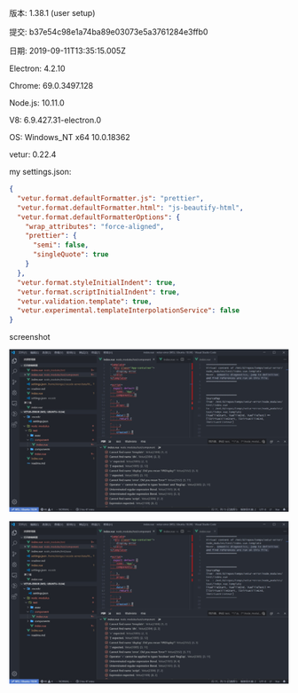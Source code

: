 
版本: 1.38.1 (user setup)

提交: b37e54c98e1a74ba89e03073e5a3761284e3ffb0

日期: 2019-09-11T13:35:15.005Z

Electron: 4.2.10

Chrome: 69.0.3497.128

Node.js: 10.11.0

V8: 6.9.427.31-electron.0

OS: Windows_NT x64 10.0.18362

vetur: 0.22.4

my settings.json:
```json
{
  "vetur.format.defaultFormatter.js": "prettier",
  "vetur.format.defaultFormatter.html": "js-beautify-html",
  "vetur.format.defaultFormatterOptions": {
    "wrap_attributes": "force-aligned",
    "prettier": {
      "semi": false,
      "singleQuote": true
    }
  },
  "vetur.format.styleInitialIndent": true,
  "vetur.format.scriptInitialIndent": true,
  "vetur.validation.template": true,
  "vetur.experimental.templateInterpolationService": false
}
```

screenshot

![editor](https://raw.githubusercontent.com/XiongAmao/vetur-error-demo/master/imgs/1.jpg)

![all extensions](https://raw.githubusercontent.com/XiongAmao/vetur-error-demo/master/imgs/2.jpg)